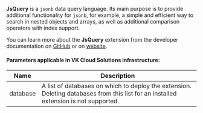 **JsQuery** is a `jsonb` data query language. Its main purpose is to provide additional functionality for `jsonb`, for example, a simple and efficient way to search in nested objects and arrays, as well as additional comparison operators with index support.

You can learn more about the **JsQuery** extension from the developer documentation on [GitHub](https://github.com/postgrespro/jsquery) or on [website](https://postgrespro.ru/docs/postgrespro/9.5/jsquery).

#### Parameters applicable in VK Cloud Solutions infrastructure:

|Name|Description|
|---|---|
|database|A list of databases on which to deploy the extension. Deleting databases from this list for an installed extension is not supported.|
